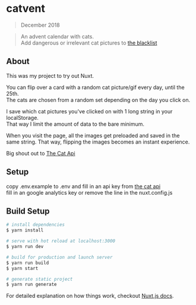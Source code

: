 # catvent
> December 2018

> An advent calendar with cats.  
Add dangerous or irrelevant cat pictures to [the blacklist](/static/blacklist.json)

## About
This was my project to try out Nuxt.  

You can flip over a card with a random cat picture/gif every day, until the 25th.  
The cats are chosen from a random set depending on the day you click on.  

I save which cat pictures you've clicked on with 1 long string in your localStorage.  
That way I limit the amount of data to the bare minimum. 

When you visit the page, all the images get preloaded and saved in the same string. 
That way, flipping the images becomes an instant experience. 

Big shout out to [The Cat Api](https://thecatapi.com)

## Setup

copy .env.example to .env and fill in an api key from [the cat api](https://thecatapi.com/)  
fill in an google analytics key or remove the line in the nuxt.config.js

## Build Setup

``` bash
# install dependencies
$ yarn install

# serve with hot reload at localhost:3000
$ yarn run dev

# build for production and launch server
$ yarn run build
$ yarn start

# generate static project
$ yarn run generate
```

For detailed explanation on how things work, checkout [Nuxt.js docs](https://nuxtjs.org).
